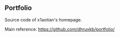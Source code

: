 ## Portfolio

Source code of x1aotian's homepage.

Main reference: https://github.com/dhruvkb/portfolio/
